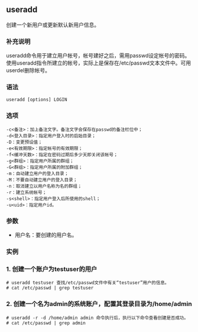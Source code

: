 ## useradd ##

创建一个新用户或更新默认新用户信息。

### 补充说明 ###

useradd命令用于建立用户帐号，帐号建好之后，需用passwd设定帐号的密码。使用useradd指令所建立的帐号，实际上是保存在/etc/passwd文本文件中。可用userdel删除帐号。


###  语法

	useradd [options] LOGIN

###  选项

	-c<备注>：加上备注文字。备注文字会保存在passwd的备注栏位中；
	-d<登入目录>：指定用户登入时的启始目录；
	-D：变更预设值；
	-e<有效期限>：指定帐号的有效期限；
	-f<缓冲天数>：指定在密码过期后多少天即关闭该帐号；
	-g<群组>：指定用户所属的群组；
	-G<群组>：指定用户所属的附加群组；
	-m：自动建立用户的登入目录；
	-M：不要自动建立用户的登入目录；
	-n：取消建立以用户名称为名的群组；
	-r：建立系统帐号；
	-s<shell>：指定用户登入后所使用的shell；
	-u<uid>：指定用户id。

###  参数 

- 用户名：要创建的用户名。

###  实例

### 1.	创建一个账户为testuser的用户
	# useradd testuser 查找/etc/passwd文件中有关“testuser”用户的信息。
	# cat /etc/passwd | grep testuser

### 2.	创建一个名为admin的系统账户，配置其登录目录为/home/admin
	# useradd -r -d /home/admin admin 命令执行后，执行以下命令查看创建是否成功。
	# cat /etc/passwd | grep admin
